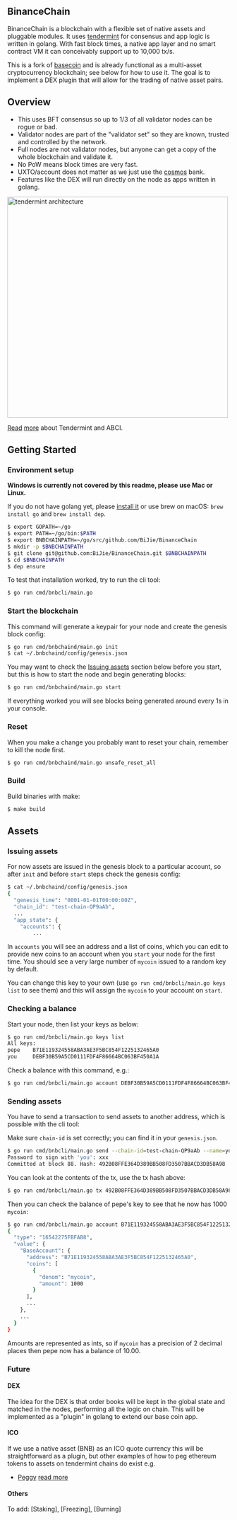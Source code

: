 BinanceChain
------------

BinanceChain is a blockchain with a flexible set of native assets and pluggable modules. It uses [tendermint](https://tendermint.com) for consensus and app logic is written in golang. With fast block times, a native app layer and no smart contract VM it can conceivably support up to 10,000 tx/s.

This is a fork of [basecoin](https://github.com/cosmos/cosmos-sdk/tree/master/examples/basecoin) and is already functional as a multi-asset cryptocurrency blockchain; see below for how to use it. The goal is to implement a DEX plugin that will allow for the trading of native asset pairs.

## Overview

* This uses BFT consensus so up to 1/3 of all validator nodes can be rogue or bad.
* Validator nodes are part of the "validator set" so they are known, trusted and controlled by the network.
* Full nodes are not validator nodes, but anyone can get a copy of the whole blockchain and validate it.
* No PoW means block times are very fast.
* UXTO/account does not matter as we just use the [cosmos](https://github.com/cosmos/cosmos-sdk/tree/master/x/bank) bank.
* Features like the DEX will run directly on the node as apps written in golang.

<img src="https://d.pr/i/5kNDH1+" alt="tendermint architecture" width="500" />

[Read](https://tendermint.readthedocs.io/en/master/introduction.html) [more](https://blog.cosmos.network/tendermint-explained-bringing-bft-based-pos-to-the-public-blockchain-domain-f22e274a0fdb) about Tendermint and ABCI.

## Getting Started

### Environment setup

**Windows is currently not covered by this readme, please use Mac or Linux.**

If you do not have golang yet, please [install it](https://golang.org/dl) or use brew on macOS: `brew install go` and `brew install dep`.

```bash
$ export GOPATH=~/go
$ export PATH=~/go/bin:$PATH
$ export BNBCHAINPATH=~/go/src/github.com/BiJie/BinanceChain
$ mkdir -p $BNBCHAINPATH
$ git clone git@github.com:BiJie/BinanceChain.git $BNBCHAINPATH
$ cd $BNBCHAINPATH
$ dep ensure
```

To test that installation worked, try to run the cli tool:

```bash
$ go run cmd/bnbcli/main.go
```

### Start the blockchain

This command will generate a keypair for your node and create the genesis block config:

```bash
$ go run cmd/bnbchaind/main.go init
$ cat ~/.bnbchaind/config/genesis.json
```

You may want to check the [Issuing assets](#issuing-assets) section below before you start, but this is how to start the node and begin generating blocks:

```bash
$ go run cmd/bnbchaind/main.go start
```

If everything worked you will see blocks being generated around every 1s in your console.

### Reset

When you make a change you probably want to reset your chain, remember to kill the node first.

```bash
$ go run cmd/bnbchaind/main.go unsafe_reset_all
```

### Build

Build binaries with make:

```bash
$ make build
```

## Assets

### Issuing assets

For now assets are issued in the genesis block to a particular account, so after `init` and before `start` steps check the genesis config:

```bash
$ cat ~/.bnbchaind/config/genesis.json
{
  "genesis_time": "0001-01-01T00:00:00Z",
  "chain_id": "test-chain-QP9aAb",
  ...
  "app_state": {
    "accounts": {
        ...
```

In `accounts` you will see an address and a list of coins, which you can edit to provide new coins to an account when you `start` your node for the first time. You should see a very large number of `mycoin` issued to a random key by default.

You can change this key to your own (use `go run cmd/bnbcli/main.go keys list` to see them) and this will assign the `mycoin` to your account on `start`.

### Checking a balance

Start your node, then list your keys as below:

```bash
$ go run cmd/bnbcli/main.go keys list
All keys:
pepe    B71E119324558ABA3AE3F5BC854F1225132465A0
you     DEBF30B59A5CD0111FDF4F86664BC063BF450A1A
```

Check a balance with this command, e.g.:

```bash
$ go run cmd/bnbcli/main.go account DEBF30B59A5CD0111FDF4F86664BC063BF450A1A
```

### Sending assets

You have to send a transaction to send assets to another address, which is possible with the cli tool:

Make sure `chain-id` is set correctly; you can find it in your `genesis.json`.

```bash
$ go run cmd/bnbcli/main.go send --chain-id=test-chain-QP9aAb --name=you --amount=1000mycoin --to=B71E119324558ABA3AE3F5BC854F1225132465A0 --sequence=0
Password to sign with 'you': xxx
Committed at block 88. Hash: 492B08FFE364D389BB508FD3507BBACD3DB58A98
```

You can look at the contents of the tx, use the tx hash above:

```bash
$ go run cmd/bnbcli/main.go tx 492B08FFE364D389BB508FD3507BBACD3DB58A98
```

Then you can check the balance of pepe's key to see that he now has 1000 `mycoin`:

```bash
$ go run cmd/bnbcli/main.go account B71E119324558ABA3AE3F5BC854F1225132465A0
{
  "type": "16542275FBFAB8",
  "value": {
    "BaseAccount": {
      "address": "B71E119324558ABA3AE3F5BC854F1225132465A0",
      "coins": [
        {
          "denom": "mycoin",
          "amount": 1000
        }
      ],
      ...
    },
    ...
  }
}
```

Amounts are represented as ints, so if `mycoin` has a precision of 2 decimal places then pepe now has a balance of 10.00.

### Future

#### DEX

The idea for the DEX is that order books will be kept in the global state and matched in the nodes, performing all the logic on chain. This will be implemented as a "plugin" in golang to extend our base coin app.

#### ICO

If we use a native asset (BNB) as an ICO quote currency this will be straightforward as a plugin, but other examples of how to peg ethereum tokens to assets on tendermint chains do exist e.g.

* [Peggy](https://github.com/cosmos/peggy) [read more](https://blog.cosmos.network/understanding-the-value-proposition-of-cosmos-ecaef63350d#f158)

#### Others

To add: [Staking], [Freezing], [Burning]
